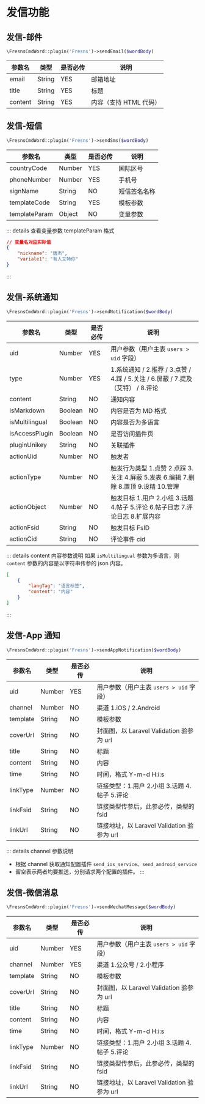 # 发信功能

## 发信-邮件

```php
\FresnsCmdWord::plugin('Fresns')->sendEmail($wordBody)
```
| 参数名 | 类型 | 是否必传 | 说明 |
| --- | --- | --- | --- |
| email | String | YES | 邮箱地址 |
| title | String | YES | 标题 |
| content | String | YES | 内容（支持 HTML 代码） |

## 发信-短信

```php
\FresnsCmdWord::plugin('Fresns')->sendSms($wordBody)
```
| 参数名 | 类型 | 是否必传 | 说明 |
| --- | --- | --- | --- |
| countryCode | Number | YES | 国际区号 |
| phoneNumber | Number | YES | 手机号 |
| signName | String | NO | 短信签名名称 |
| templateCode | String | YES | 模板参数 |
| templateParam | Object | NO | 变量参数 |

::: details 查看变量参数 templateParam 格式
```json
// 变量名对应实际值
{
    "nickname": "唐杰",
    "variale1": "有人艾特你"
}
```
:::

## 发信-系统通知

```php
\FresnsCmdWord::plugin('Fresns')->sendNotification($wordBody)
```
| 参数名 | 类型 | 是否必传 | 说明 |
| --- | --- | --- | --- |
| uid | Number | YES | 用户参数（用户主表 `users > uid` 字段） |
| type | Number | YES | 1.系统通知 / 2.推荐 / 3.点赞 / 4.踩 / 5.关注 / 6.屏蔽 / 7.提及（艾特） / 8.评论 |
| content | String | NO | 通知内容 |
| isMarkdown | Boolean | NO | 内容是否为 MD 格式 |
| isMultilingual | Boolean | NO | 内容是否为多语言 |
| isAccessPlugin | Boolean | NO | 是否访问插件页 |
| pluginUnikey | String | NO | 关联插件 |
| actionUid | Number | NO | 触发者 |
| actionType | Number | NO | 触发行为类型 1.点赞 2.点踩 3.关注 4.屏蔽 5.发表 6.编辑 7.删除 8.置顶 9.设精 10.管理 |
| actionObject | Number | NO | 触发目标 1.用户 2.小组 3.话题 4.帖子 5.评论 6.帖子日志 7.评论日志 8.扩展内容 |
| actionFsid | String | NO | 触发目标 FsID |
| actionCid | String | NO | 评论事件 cid |

::: details content 内容参数说明
如果 `isMultilingual` 参数为多语言，则 `content` 参数的内容是以字符串传参的 json 内容。
```json
[
    {
        "langTag": "语言标签",
        "content": "内容"
    }
]
```
:::

## 发信-App 通知

```php
\FresnsCmdWord::plugin('Fresns')->sendAppNotification($wordBody)
```
| 参数名 | 类型 | 是否必传 | 说明 |
| --- | --- | --- | --- |
| uid | Number | YES | 用户参数（用户主表 `users > uid` 字段） |
| channel | Number | NO | 渠道 1.iOS / 2.Android |
| template | String | NO | 模板参数 |
| coverUrl | String | NO | 封面图，以 Laravel Validation 验参为 url |
| title | String | NO | 标题 |
| content | String | NO | 内容 |
| time | String | NO | 时间，格式 Y-m-d H:i:s |
| linkType | Number | NO | 链接类型：1.用户 2.小组 3.话题 4.帖子 5.评论 |
| linkFsid | String | NO | 链接类型传参后，此参必传，类型的 fsid |
| linkUrl | String | NO | 链接地址，以 Laravel Validation 验参为 url |

::: details channel 参数说明
- 根据 channel 获取通知配置插件 `send_ios_service`、`send_android_service`
- 留空表示两者均要推送，分别请求两个配置的插件。
:::

## 发信-微信消息

```php
\FresnsCmdWord::plugin('Fresns')->sendWechatMessage($wordBody)
```
| 参数名 | 类型 | 是否必传 | 说明 |
| --- | --- | --- | --- |
| uid | Number | YES | 用户参数（用户主表 `users > uid` 字段） |
| channel | Number | YES | 渠道 1.公众号 / 2.小程序 |
| template | String | NO | 模板参数 |
| coverUrl | String | NO | 封面图，以 Laravel Validation 验参为 url |
| title | String | NO | 标题 |
| content | String | NO | 内容 |
| time | String | NO | 时间，格式 Y-m-d H:i:s |
| linkType | Number | NO | 链接类型：1.用户 2.小组 3.话题 4.帖子 5.评论 |
| linkFsid | String | NO | 链接类型传参后，此参必传，类型的 fsid |
| linkUrl | String | NO | 链接地址，以 Laravel Validation 验参为 url |
